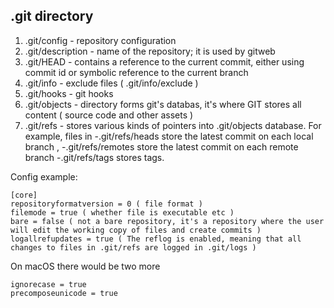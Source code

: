## .git directory

1. .git/config - repository configuration
2. .git/description - name of the repository; it is used by gitweb
3. .git/HEAD - contains a reference to the current commit, either using commit id or symbolic reference to the current branch
4. .git/info - exclude files ( .git/info/exclude )
5. .git/hooks - git hooks
6. .git/objects - directory forms git's databas, it's where  GIT stores all content ( source code and other assets  )
7. .git/refs - stores various kinds of pointers into .git/objects database. For example, files in
-.git/refs/heads store the latest commit on each local branch ,
-.git/refs/remotes store the latest commit on each remote branch
-.git/refs/tags stores tags.

Config example:
```
[core]
repositoryformatversion = 0 ( file format )
filemode = true ( whether file is executable etc )
bare = false ( not a bare repository, it's a repository where the user will edit the working copy of files and create commits )
logallrefupdates = true ( The reflog is enabled, meaning that all changes to files in .git/refs are logged in .git/logs )
```

On macOS there would be two more
```
ignorecase = true
precomposeunicode = true
```
